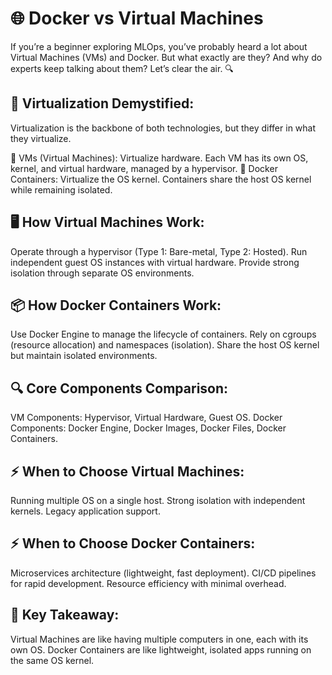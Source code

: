 # 🌐 **Docker vs Virtual Machines**

If you’re a beginner exploring MLOps, you’ve probably heard a lot about Virtual Machines (VMs) and Docker. But what exactly are they? And why do experts keep talking about them? Let’s clear the air. 🔍

## 🚀 **Virtualization Demystified:**

Virtualization is the backbone of both technologies, but they differ in what they virtualize.

🔧 VMs (Virtual Machines): Virtualize hardware. Each VM has its own OS, kernel, and virtual hardware, managed by a hypervisor.
🐳 Docker Containers: Virtualize the OS kernel. Containers share the host OS kernel while remaining isolated.

## 🖥️ **How Virtual Machines Work:**

Operate through a hypervisor (Type 1: Bare-metal, Type 2: Hosted).
Run independent guest OS instances with virtual hardware.
Provide strong isolation through separate OS environments.

## 📦 **How Docker Containers Work:**

Use Docker Engine to manage the lifecycle of containers.
Rely on cgroups (resource allocation) and namespaces (isolation).
Share the host OS kernel but maintain isolated environments.

## 🔍 **Core Components Comparison:**

VM Components: Hypervisor, Virtual Hardware, Guest OS.
Docker Components: Docker Engine, Docker Images, Docker Files, Docker Containers.

## ⚡ **When to Choose Virtual Machines:**

Running multiple OS on a single host.
Strong isolation with independent kernels.
Legacy application support.

## ⚡ **When to Choose Docker Containers:**

Microservices architecture (lightweight, fast deployment).
CI/CD pipelines for rapid development.
Resource efficiency with minimal overhead.

## 📌 **Key Takeaway:**

Virtual Machines are like having multiple computers in one, each with its own OS. Docker Containers are like lightweight, isolated apps running on the same OS kernel.
